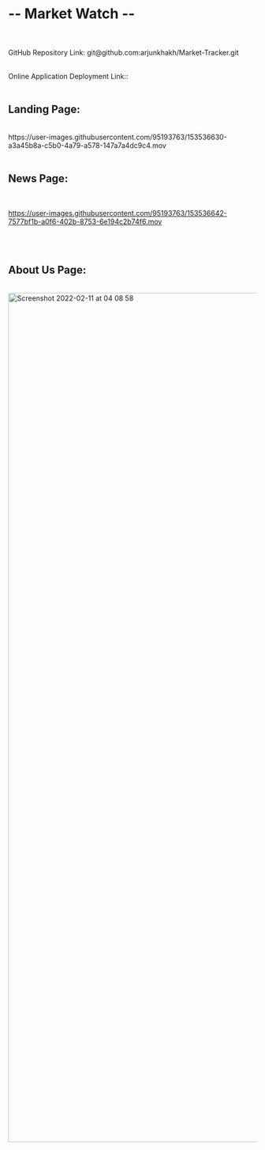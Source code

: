 <h1>-- Market Watch --</h1>  
<br>
<br>
GitHub Repository Link: git@github.com:arjunkhakh/Market-Tracker.git
<br>
<br>

Online Application Deployment Link:: 
<br>
<br>

<h2>Landing Page:</h2>
<br>
https://user-images.githubusercontent.com/95193763/153536630-a3a45b8a-c5b0-4a79-a578-147a7a4dc9c4.mov

<br>
<br>

<h2>News Page:</h2>
<br>

https://user-images.githubusercontent.com/95193763/153536642-7577bf1b-a0f6-402b-8753-6e194c2b74f6.mov


<br>
<br>
<h2>About Us Page:</h2>    
<br>

<img width="1718" alt="Screenshot 2022-02-11 at 04 08 58" src="https://user-images.githubusercontent.com/95193763/153536787-e4a75e97-4ec7-47f4-9074-fdb4add8c330.png">

<br>
<br>
<br>
<br>
<br>
<br>



